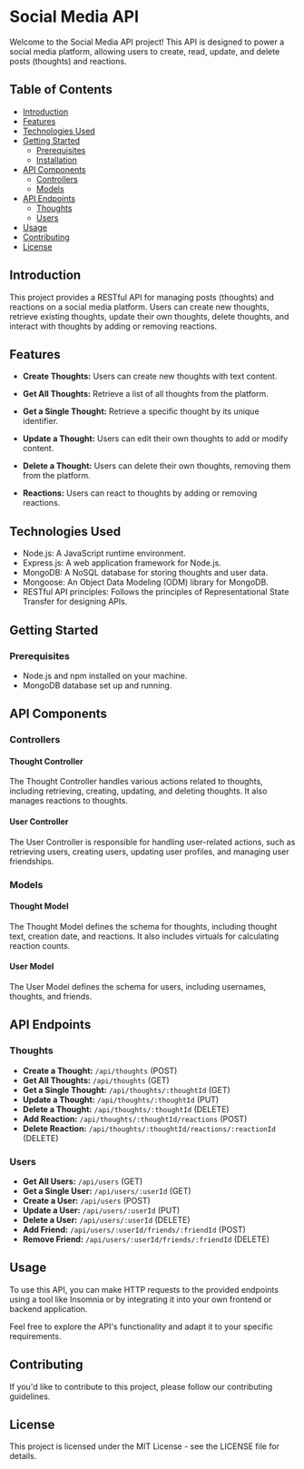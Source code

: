 # Social Media API

Welcome to the Social Media API project! This API is designed to power a social media platform, allowing users to create, read, update, and delete posts (thoughts) and reactions.

## Table of Contents

- [Introduction](#introduction)
- [Features](#features)
- [Technologies Used](#technologies-used)
- [Getting Started](#getting-started)
  - [Prerequisites](#prerequisites)
  - [Installation](#installation)
- [API Components](#api-components)
  - [Controllers](#controllers)
  - [Models](#models)
- [API Endpoints](#api-endpoints)
  - [Thoughts](#thoughts)
  - [Users](#users)
- [Usage](#usage)
- [Contributing](#contributing)
- [License](#license)

## Introduction

This project provides a RESTful API for managing posts (thoughts) and reactions on a social media platform. Users can create new thoughts, retrieve existing thoughts, update their own thoughts, delete thoughts, and interact with thoughts by adding or removing reactions.

## Features

- **Create Thoughts:** Users can create new thoughts with text content.

- **Get All Thoughts:** Retrieve a list of all thoughts from the platform.

- **Get a Single Thought:** Retrieve a specific thought by its unique identifier.

- **Update a Thought:** Users can edit their own thoughts to add or modify content.

- **Delete a Thought:** Users can delete their own thoughts, removing them from the platform.

- **Reactions:** Users can react to thoughts by adding or removing reactions.

## Technologies Used

- Node.js: A JavaScript runtime environment.
- Express.js: A web application framework for Node.js.
- MongoDB: A NoSQL database for storing thoughts and user data.
- Mongoose: An Object Data Modeling (ODM) library for MongoDB.
- RESTful API principles: Follows the principles of Representational State Transfer for designing APIs.

## Getting Started

### Prerequisites

- Node.js and npm installed on your machine.
- MongoDB database set up and running.

## API Components

### Controllers

#### Thought Controller

The Thought Controller handles various actions related to thoughts, including retrieving, creating, updating, and deleting thoughts. It also manages reactions to thoughts.

#### User Controller

The User Controller is responsible for handling user-related actions, such as retrieving users, creating users, updating user profiles, and managing user friendships.

### Models

#### Thought Model

The Thought Model defines the schema for thoughts, including thought text, creation date, and reactions. It also includes virtuals for calculating reaction counts.

#### User Model

The User Model defines the schema for users, including usernames, thoughts, and friends.

## API Endpoints

### Thoughts

- **Create a Thought:** `/api/thoughts` (POST)
- **Get All Thoughts:** `/api/thoughts` (GET)
- **Get a Single Thought:** `/api/thoughts/:thoughtId` (GET)
- **Update a Thought:** `/api/thoughts/:thoughtId` (PUT)
- **Delete a Thought:** `/api/thoughts/:thoughtId` (DELETE)
- **Add Reaction:** `/api/thoughts/:thoughtId/reactions` (POST)
- **Delete Reaction:** `/api/thoughts/:thoughtId/reactions/:reactionId` (DELETE)

### Users

- **Get All Users:** `/api/users` (GET)
- **Get a Single User:** `/api/users/:userId` (GET)
- **Create a User:** `/api/users` (POST)
- **Update a User:** `/api/users/:userId` (PUT)
- **Delete a User:** `/api/users/:userId` (DELETE)
- **Add Friend:** `/api/users/:userId/friends/:friendId` (POST)
- **Remove Friend:** `/api/users/:userId/friends/:friendId` (DELETE)

## Usage

To use this API, you can make HTTP requests to the provided endpoints using a tool like Insomnia or by integrating it into your own frontend or backend application.

Feel free to explore the API's functionality and adapt it to your specific requirements.

## Contributing

If you'd like to contribute to this project, please follow our contributing guidelines.

## License

This project is licensed under the MIT License - see the LICENSE file for details.

